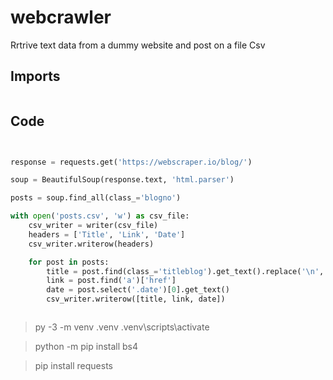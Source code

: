 # webcrawler

Rrtrive text data from a dummy website and post on a file
Csv 


## Imports

````python 


````



## Code
``````python


response = requests.get('https://webscraper.io/blog/')

soup = BeautifulSoup(response.text, 'html.parser')

posts = soup.find_all(class_='blogno')

with open('posts.csv', 'w') as csv_file:
    csv_writer = writer(csv_file)
    headers = ['Title', 'Link', 'Date']
    csv_writer.writerow(headers)

    for post in posts:
        title = post.find(class_='titleblog').get_text().replace('\n', '')
        link = post.find('a')['href']
        date = post.select('.date')[0].get_text()
        csv_writer.writerow([title, link, date])



``````



> 

> py -3 -m venv .venv
.venv\scripts\activate

> python -m pip install bs4

> pip install requests

> 


